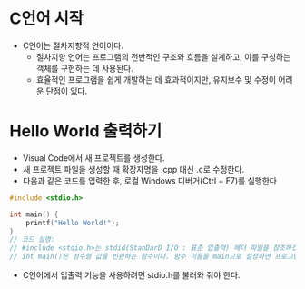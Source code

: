 # C언어 시작

- C언어는 절차지향적 언어이다.
    - 절차지향 언어는 프로그램의 전반적인 구조와 흐름을 설계하고, 이를 구성하는 객체를 구현하는 데 사용된다.
    - 효율적인 프로그램을 쉽게 개발하는 데 효과적이지만, 유지보수 및 수정이 어려운 단점이 있다.

# Hello World 출력하기

- Visual Code에서 새 프로젝트를 생성한다.
- 새 프로젝트 파일을 생성할 때 확장자명을 .cpp 대신 .c로 수정한다.
- 다음과 같은 코드를 입력한 후, 로컬 Windows 디버거(Ctrl + F7)를 실행한다

```c
#include <stdio.h>

int main() {
	printf("Hello World!");
}
// 코드 설명:
// #include <stdio.h>는 stdid(StanDarD I/O : 표준 입출력) 헤더 파일을 참조하겠다는 선언이다. python의 import와 유사하다.
// int main()은 정수형 값을 빈환하는 함수이다. 함수 이름을 main으로 설정하면 프로그램 작동 시 가장 먼저 실행된다.
```

- C언어에서 입출력 기능을 사용하려면 stdio.h를 불러와 줘야 한다.